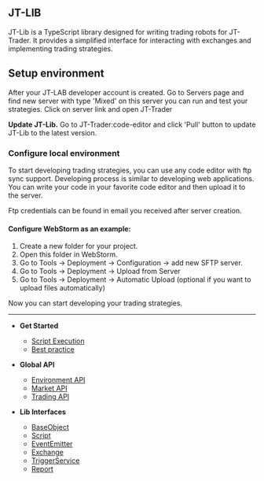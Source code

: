 ## JT-LIB

JT-Lib is a TypeScript library designed for writing trading robots for JT-Trader. It provides a simplified interface for interacting with exchanges and implementing trading strategies.


## Setup environment

After your JT-LAB developer account is created.
Go to Servers page and find new server with type 'Mixed' on this server you can run and test your strategies.
Click on server link and open JT-Trader

**Update JT-Lib.** Go to JT-Trader:code-editor and click 'Pull' button to update JT-Lib to the latest version.

### Configure local environment

To start developing trading strategies, you can use any code editor with ftp sync support.
Developing process is similar to developing web applications. You can write your code in your favorite code editor and then upload it to the server.

Ftp credentials can be found in email you received after server creation.

#### Configure WebStorm as an example:

1. Create a new folder for your project.
2. Open this folder in WebStorm.
3. Go to Tools -> Deployment -> Configuration -> add new SFTP server.
4. Go to Tools -> Deployment -> Upload from Server
5. Go to Tools -> Deployment -> Automatic Upload (optional if you want to upload files automatically)

Now you can start developing your trading strategies.


___
* **Get Started**
  - [Script Execution](https://docs.jt-lab.com/jt-lib/script-execution)
  - [Best practice](https://docs.jt-lab.com/jt-lib/best-practice)


* **Global API**
  - [Environment API](docs/environment-api.md)
  - [Market API](docs/market-api.md)
  - [Trading API](docs/trading-api.md)


* **Lib Interfaces**
  - [BaseObject](docs/base-object.md)
  - [Script](docs/extended-script.md)
  - [EventEmitter](docs/event-emitter.md)
  - [Exchange](docs/exchange.md)
  - [TriggerService](docs/trigger-service.md)
  - [Report](docs/report.md)
 
  
